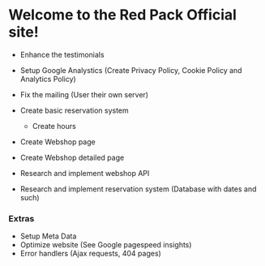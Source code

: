 # Welcome to the Red Pack Official site!

* Enhance the testimonials

* Setup Google Analystics (Create Privacy Policy, Cookie Policy and Analytics Policy)

* Fix the mailing (User their own server)
* Create basic reservation system
	- Create hours

* Create Webshop page
* Create Webshop detailed page
* Research and implement webshop API
* Research and implement reservation system (Database with dates and such)

### Extras


* Setup Meta Data
* Optimize website (See Google pagespeed insights)
* Error handlers (Ajax requests, 404 pages)